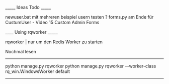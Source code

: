 _____ Ideas Todo _____

newuser.bat mit mehreren beispiel usern testen ?
forms.py am Ende für CustumUser - Video 15  Custom Admin Forms

____ Using rqworker _____

rqworker | nur um den Redis Worker zu starten 

Nochmal lesen
___ 
python manage.py rqworker 
python manage.py rqworker --worker-class rq_win.WindowsWorker default
___
